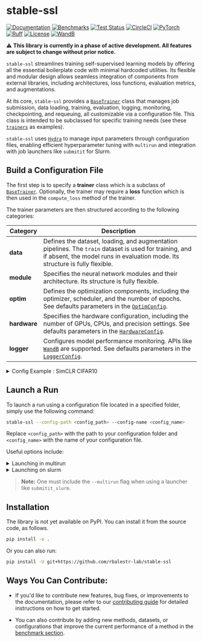 # stable-ssl

[![Documentation](https://img.shields.io/badge/Documentation-blue.svg)](https://rbalestr-lab.github.io/stable-ssl.github.io/dev/)
[![Benchmarks](https://img.shields.io/badge/Benchmarks-blue.svg)](https://github.com/rbalestr-lab/stable-ssl/tree/main/benchmarks)
[![Test Status](https://github.com/rbalestr-lab/stable-ssl/actions/workflows/testing.yml/badge.svg)](https://github.com/rbalestr-lab/stable-ssl/actions/workflows/testing.yml)
[![CircleCI](https://dl.circleci.com/status-badge/img/gh/rbalestr-lab/stable-ssl/tree/main.svg?style=svg)](https://dl.circleci.com/status-badge/redirect/gh/rbalestr-lab/stable-ssl/tree/main)
[![PyTorch](https://img.shields.io/badge/PyTorch-ee4c2c?logo=pytorch&logoColor=white)](https://pytorch.org/get-started/locally/)
[![Ruff](https://img.shields.io/endpoint?url=https://raw.githubusercontent.com/astral-sh/ruff/main/assets/badge/v2.json)](https://github.com/astral-sh/ruff)
[![License](https://img.shields.io/badge/License-MIT-yellow.svg)](https://opensource.org/licenses/MIT)
[![WandB](https://raw.githubusercontent.com/wandb/assets/main/wandb-github-badge-gradient.svg)](https://wandb.ai/site)

⚠️ **This library is currently in a phase of active development. All features are subject to change without prior notice.**

``stable-ssl`` streamlines training self-supervised learning models by offering all the essential boilerplate code with minimal hardcoded utilities. Its flexible and modular design allows seamless integration of components from external libraries, including architectures, loss functions, evaluation metrics, and augmentations.

At its core, `stable-ssl` provides a [`BaseTrainer`](https://rbalestr-lab.github.io/stable-ssl.github.io/dev/gen_modules/stable_ssl.BaseTrainer.html#stable_ssl.BaseTrainer) class that manages job submission, data loading, training, evaluation, logging, monitoring, checkpointing, and requeuing, all customizable via a configuration file. This class is intended to be subclassed for specific training needs (see these [`trainers`](https://rbalestr-lab.github.io/stable-ssl.github.io/dev/trainers.html) as examples).

`stable-ssl` uses [`Hydra`](https://hydra.cc/) to manage input parameters through configuration files, enabling efficient hyperparameter tuning with ``multirun`` and integration with job launchers like ``submitit`` for Slurm.


## Build a Configuration File

The first step is to specify a **trainer** class which is a subclass of [`BaseTrainer`](https://rbalestr-lab.github.io/stable-ssl.github.io/dev/gen_modules/stable_ssl.BaseTrainer.html#stable_ssl.BaseTrainer).
Optionally, the trainer may require a **loss** function which is then used in the `compute_loss` method of the trainer.

The trainer parameters are then structured according to the following categories:

| **Category**     | **Description**                                                                                                                                                                         |
|------------------|-----------------------------------------------------------------------------------------------------------------------------------------------------------------------------------------|
| **data**         | Defines the dataset, loading, and augmentation pipelines. The `train` dataset is used for training, and if absent, the model runs in evaluation mode. Its structure is fully flexible.  |
| **module**       | Specifies the neural network modules and their architecture. Its structure is fully flexible.                                                                                           |
| **optim**        | Defines the optimization components, including the optimizer, scheduler, and the number of epochs. See defaults parameters in the [`OptimConfig`].                                      |
| **hardware**     | Specifies the hardware configuration, including the number of GPUs, CPUs, and precision settings. See defaults parameters in the [`HardwareConfig`].                                    |
| **logger**       | Configures model performance monitoring. APIs like [`WandB`](https://wandb.ai/home) are supported. See defaults parameters in the [`LoggerConfig`].                                     |

[`OptimConfig`]: https://rbalestr-lab.github.io/stable-ssl.github.io/dev/api/gen_modules/stable_ssl.config.OptimConfig.html#stable_ssl.config.OptimConfig
[`HardwareConfig`]: https://rbalestr-lab.github.io/stable-ssl.github.io/dev/api/gen_modules/stable_ssl.config.HardwareConfig.html#stable_ssl.config.HardwareConfig
[`LoggerConfig`]: https://rbalestr-lab.github.io/stable-ssl.github.io/dev/api/gen_modules/stable_ssl.config.LoggerConfig.html#stable_ssl.config.LoggerConfig


<details>
  <summary>Config Example : SimCLR CIFAR10</summary>

```yaml
trainer:
  # ===== Base Trainer =====
  _target_: stable_ssl.JointEmbeddingTrainer

  # ===== loss Parameters =====
  loss:
    _target_: stable_ssl.NTXEntLoss
    temperature: 0.5

  # ===== Module Parameters =====
  module:
    backbone:
      _target_: stable_ssl.modules.load_backbone
      name: resnet50
      low_resolution: True
      num_classes: null
    projector:
      _target_: stable_ssl.modules.MLP
      sizes: [2048, 2048, 128]
    projector_classifier:
      _target_: torch.nn.Linear
      in_features: 128
      out_features: ${trainer.data._num_classes}
    backbone_classifier:
      _target_: torch.nn.Linear
      in_features: 2048
      out_features: ${trainer.data._num_classes}

  # ===== Optim Parameters =====
  optim:
    epochs: 1000
    optimizer:
      _target_: stable_ssl.optimizers.LARS
      _partial_: True
      lr: 5
      weight_decay: 1e-6
    scheduler:
      _target_: stable_ssl.schedulers.LinearWarmupCosineAnnealing
      _partial_: True
      total_steps: ${eval:'${trainer.optim.epochs} * ${trainer.data._num_train_samples} // ${trainer.data.train.batch_size}'}

  # ===== Data Parameters =====
  data:
    _num_classes: 10
    _num_train_samples: 50000
    train: # training dataset as indicated by name 'train'
      _target_: torch.utils.data.DataLoader
      batch_size: 256
      drop_last: True
      shuffle: True
      num_workers: 6
      dataset:
        _target_: torchvision.datasets.CIFAR10
        root: ~/data
        train: True
        download: True
        transform:
          _target_: stable_ssl.data.MultiViewSampler
          transforms:
            # === First View ===
            - _target_: torchvision.transforms.v2.Compose
              transforms:
                - _target_: torchvision.transforms.v2.RandomResizedCrop
                  size: 32
                  scale:
                    - 0.2
                    - 1.0
                - _target_: torchvision.transforms.v2.RandomHorizontalFlip
                  p: 0.5
                - _target_: torchvision.transforms.v2.RandomApply
                  p: 0.8
                  transforms:
                    - {
                        _target_: torchvision.transforms.v2.ColorJitter,
                        brightness: 0.4,
                        contrast: 0.4,
                        saturation: 0.2,
                        hue: 0.1,
                      }
                - _target_: torchvision.transforms.v2.RandomGrayscale
                  p: 0.2
                - _target_: torchvision.transforms.v2.ToImage
                - _target_: torchvision.transforms.v2.ToDtype
                  dtype:
                    _target_: stable_ssl.utils.str_to_dtype
                    _args_: [float32]
                  scale: True
            # === Second View ===
            - _target_: torchvision.transforms.v2.Compose
              transforms:
                - _target_: torchvision.transforms.v2.RandomResizedCrop
                  size: 32
                  scale:
                    - 0.2
                    - 1.0
                - _target_: torchvision.transforms.v2.RandomHorizontalFlip
                  p: 0.5
                - _target_: torchvision.transforms.v2.RandomApply
                  p: 0.8
                  transforms:
                    - {
                        _target_: torchvision.transforms.v2.ColorJitter,
                        brightness: 0.4,
                        contrast: 0.4,
                        saturation: 0.2,
                        hue: 0.1,
                      }
                - _target_: torchvision.transforms.v2.RandomGrayscale
                  p: 0.2
                - _target_: torchvision.transforms.v2.RandomSolarize
                  threshold: 128
                  p: 0.2
                - _target_: torchvision.transforms.v2.ToImage
                - _target_: torchvision.transforms.v2.ToDtype
                  dtype:
                    _target_: stable_ssl.utils.str_to_dtype
                    _args_: [float32]
                  scale: True
    test: # can be any name
      _target_: torch.utils.data.DataLoader
      batch_size: 256
      num_workers: ${trainer.data.train.num_workers}
      dataset:
        _target_: torchvision.datasets.CIFAR10
        train: False
        root: ~/data
        transform:
          _target_: torchvision.transforms.v2.Compose
          transforms:
            - _target_: torchvision.transforms.v2.ToImage
            - _target_: torchvision.transforms.v2.ToDtype
              dtype:
                _target_: stable_ssl.utils.str_to_dtype
                _args_: [float32]
              scale: True

  # ===== Logger Parameters =====
  logger:
    eval_every_epoch: 10
    log_every_step: 100
    wandb: True
    metric:
      test:
        acc1:
          _target_: torchmetrics.classification.MulticlassAccuracy
          num_classes: ${trainer.data._num_classes}
          top_k: 1
        acc5:
          _target_: torchmetrics.classification.MulticlassAccuracy
          num_classes: ${trainer.data._num_classes}
          top_k: 5

  # ===== Hardware Parameters =====
  hardware:
    seed: 0
    float16: true
    device: "cuda:0"
    world_size: 1

```
</details>


## Launch a Run

To launch a run using a configuration file located in a specified folder, simply use the following command:

```bash
stable-ssl --config-path <config_path> --config-name <config_name>
```

Replace `<config_path>` with the path to your configuration folder and `<config_name>` with the name of your configuration file.

Useful options include:

<details>
  <summary>Launching in multirun</summary>

```bash
stable-ssl --multirun --config-path <config_path> --config-name <config_name> ++trainer.data.train.batch_size=128,256,512
```
</details>

<details>
  <summary>Launching on slurm</summary>

```bash
stable-ssl --multirun --config-path <config_path> --config-name <config_name> hydra/launcher=submitit_slurm
```
</details>

> **Note:**
> One must include the `--multirun` flag when using a launcher like `submitit_slurm`.


## Installation

The library is not yet available on PyPI. You can install it from the source code, as follows.

```bash
pip install -e .
```

Or you can also run:

```bash
pip install -U git+https://github.com/rbalestr-lab/stable-ssl
```

## Ways You Can Contribute:

- If you'd like to contribute new features, bug fixes, or improvements to the documentation, please refer to our [contributing guide](https://rbalestr-lab.github.io/stable-ssl.github.io/dev/contributing.html) for detailed instructions on how to get started.

- You can also contribute by adding new methods, datasets, or configurations that improve the current performance of a method in the [benchmark section](https://github.com/rbalestr-lab/stable-ssl/tree/main/benchmarks).
